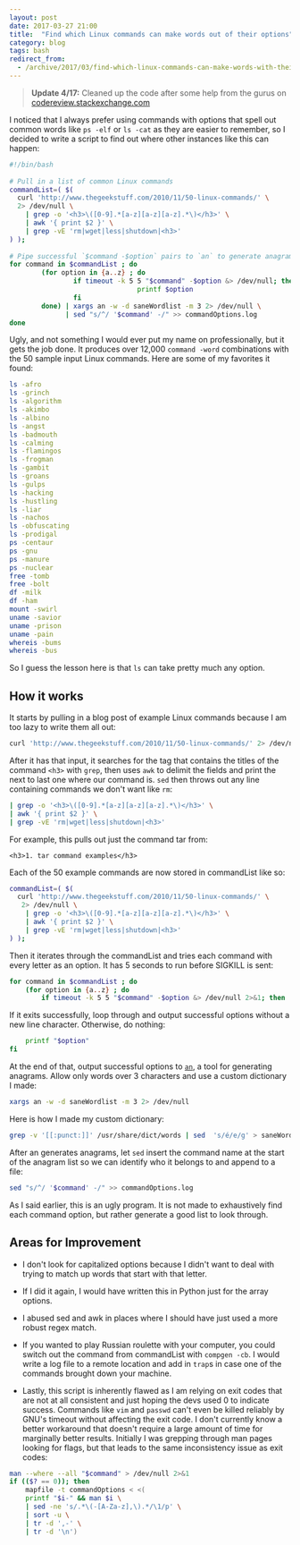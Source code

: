 ```yaml
---
layout: post
date: 2017-03-27 21:00
title:  "Find which Linux commands can make words out of their options"
category: blog
tags: bash
redirect_from:
  - /archive/2017/03/find-which-linux-commands-can-make-words-with-their-options.html
---
```

> **Update 4/17:** Cleaned up the code after some help from the gurus on [codereview.stackexchange.com](https://codereview.stackexchange.com/questions/160959/try-every-option-for-a-command-and-make-anagrams-out-of-the-successful-ones)

I noticed that I always prefer using commands with options that spell out common words like `ps -elf` or `ls -cat` as they are easier to remember, so I decided to write a script to find out where other instances like this can happen:

```bash
#!/bin/bash
 
# Pull in a list of common Linux commands
commandList=( $(
  curl 'http://www.thegeekstuff.com/2010/11/50-linux-commands/' \
  2> /dev/null \
    | grep -o '<h3>\([0-9].*[a-z][a-z][a-z].*\)</h3>' \
    | awk '{ print $2 }' \
    | grep -vE 'rm|wget|less|shutdown|<h3>'
) );
 
# Pipe successful `$command -$option` pairs to `an` to generate anagrams
for command in $commandList ; do
        (for option in {a..z} ; do
                if timeout -k 5 5 "$command" -$option &> /dev/null; then
                                printf $option
                fi
        done) | xargs an -w -d saneWordlist -m 3 2> /dev/null \
              | sed "s/^/ '$command' -/" >> commandOptions.log
done
```
Ugly, and not something I would ever put my name on professionally, but it gets the job done. It produces over 12,000 `command -word` combinations with the 50 sample input Linux commands. Here are some of my favorites it found:

```bash
ls -afro
ls -grinch
ls -algorithm
ls -akimbo
ls -albino
ls -angst
ls -badmouth
ls -calming
ls -flamingos
ls -frogman
ls -gambit
ls -groans
ls -gulps
ls -hacking
ls -hustling
ls -liar
ls -nachos
ls -obfuscating
ls -prodigal
ps -centaur
ps -gnu
ps -manure
ps -nuclear
free -tomb
free -bolt
df -milk
df -ham
mount -swirl
uname -savior
uname -prison
uname -pain
whereis -bums
whereis -bus
```
So I guess the lesson here is that `ls` can take pretty much any option.

How it works
------------
It starts by pulling in a blog post of example Linux commands because I am too lazy to write them all out:

```bash
curl 'http://www.thegeekstuff.com/2010/11/50-linux-commands/' 2> /dev/null
```
After it has that input, it searches for the tag that contains the titles of the command `<h3>` with `grep`, then uses `awk` to delimit the fields and print the next to last one where our command is. `sed` then throws out any line containing commands we don't want like `rm`:

```bash
| grep -o '<h3>\([0-9].*[a-z][a-z][a-z].*\)</h3>' \
| awk '{ print $2 }' \
| grep -vE 'rm|wget|less|shutdown|<h3>'
```
For example, this pulls out just the command tar from:

    <h3>1. tar command examples</h3>

Each of the 50 example commands are now stored in commandList like so:

```bash
commandList=( $(
  curl 'http://www.thegeekstuff.com/2010/11/50-linux-commands/' \
   2> /dev/null \
    | grep -o '<h3>\([0-9].*[a-z][a-z][a-z].*\)</h3>' \
    | awk '{ print $2 }' \
    | grep -vE 'rm|wget|less|shutdown|<h3>'
) );
```
Then it iterates through the commandList and tries each command with every letter as an option. It has 5 seconds to run before SIGKILL is sent:

```bash
for command in $commandList ; do
    (for option in {a..z} ; do
        if timeout -k 5 5 "$command" -$option &> /dev/null 2>&1; then
```
If it exits successfully, loop through and output successful options without a new line character. Otherwise, do nothing:

```bash
    printf "$option"
fi
```
At the end of that, output successful options to [`an`](http://manpages.ubuntu.com/manpages/trusty/man6/an.6.html), a tool for generating anagrams. Allow only words over 3 characters and use a custom dictionary I made:

```bash
xargs an -w -d saneWordlist -m 3 2> /dev/null  
```                    
Here is how I made my custom dictionary:

```bash
grep -v '[[:punct:]]' /usr/share/dict/words | sed  's/é/e/g' > saneWordlist
```
After an generates anagrams, let `sed` insert the command name at the start of the anagram list so we can identify who it belongs to and append to a file:

```bash
sed "s/^/ '$command' -/" >> commandOptions.log
```
As I said earlier, this is an ugly program. It is not made to exhaustively find each command option, but rather generate a good list to look through.

Areas for Improvement
---------------------
- I don't look for capitalized options because I didn't want to deal with trying to match up words that start with that letter.

- If I did it again, I would have written this in Python just for the array options.

- I abused sed and awk in places where I should have just used a more robust regex match.

- If you wanted to play Russian roulette with your computer, you could switch out the command from commandList with `compgen -cb`. I would write a log file to a remote location and add in `trap`s in case one of the commands brought down your machine.

- Lastly, this script is inherently flawed as I am relying on exit codes that are not at all consistent and just hoping the devs used 0 to indicate success. Commands like `vim` and `passwd` can't even be killed reliably by GNU's timeout without affecting the exit code. I don't currently know a better workaround that doesn't require a large amount of time for marginally better results. Initially I was grepping through man pages looking for flags, but that leads to the same inconsistency issue as exit codes:

```bash
man --where --all "$command" > /dev/null 2>&1
if (($? == 0)); then
    mapfile -t commandOptions < <(
    printf "$i-" && man $i \
    | sed -ne 's/.*\(-[A-Za-z],\).*/\1/p' \
    | sort -u \
    | tr -d ',-' \
    | tr -d '\n')                  
```
